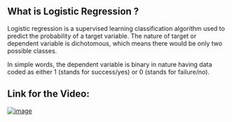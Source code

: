## What is Logistic Regression ?

Logistic regression is a supervised learning classification algorithm used to predict the probability of a target variable. The nature of target or dependent variable is dichotomous, which means there would be only two possible classes.

In simple words, the dependent variable is binary in nature having data coded as either 1 (stands for success/yes) or 0 (stands for failure/no).

## Link for the Video:

[![image](https://raw.githubusercontent.com/Apoorv-17/winter-of-contributing/Machine_Learning/Machine_Learning/Supervised_Machine_Learning/Assets/logistic_regression.png)](https://drive.google.com/file/d/11hcMQmsDRrZB2aBH8_MzQXHPKq5LYSRX/view?usp=sharing)
